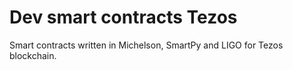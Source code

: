 # Dev smart contracts Tezos
Smart contracts written in Michelson, SmartPy and LIGO for Tezos blockchain.

